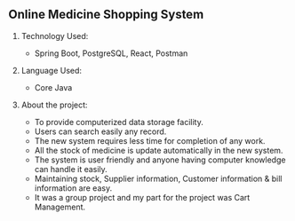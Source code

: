 ## Online Medicine Shopping System

1. Technology Used:
   - Spring Boot, PostgreSQL, React, Postman
   
2. Language Used:
   - Core Java
   
3. About the project:
   - To provide computerized data storage facility.
   - Users can search easily any record.
   - The new system requires less time for completion of any work.
   - All the stock of medicine is update automatically in the new system.
   - The system is user friendly and anyone having computer knowledge can handle it easily.
   - Maintaining stock, Supplier information, Customer information & bill information are easy.
   - It was a group project and my part for the project was Cart Management. 
